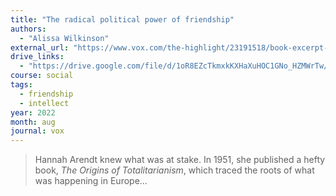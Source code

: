```yaml
---
title: "The radical political power of friendship"
authors:
  - "Alissa Wilkinson"
external_url: "https://www.vox.com/the-highlight/23191518/book-excerpt-salty-friendship-cooking-social-society"
drive_links:
  - "https://drive.google.com/file/d/1oR8EZcTkmxkKXHaXuHOC1GNo_HZMWrTw/view?usp=drivesdk"
course: social
tags:
  - friendship
  - intellect
year: 2022
month: aug
journal: vox
---
```


> Hannah Arendt knew what was at stake. In 1951, she published a hefty book, *The Origins of Totalitarianism*, which traced the roots of what was happening in Europe...

